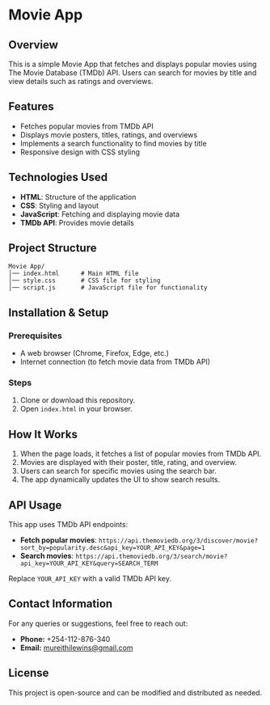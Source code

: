 # Movie App

## Overview
This is a simple Movie App that fetches and displays popular movies using The Movie Database (TMDb) API. Users can search for movies by title and view details such as ratings and overviews.

## Features
- Fetches popular movies from TMDb API
- Displays movie posters, titles, ratings, and overviews
- Implements a search functionality to find movies by title
- Responsive design with CSS styling

## Technologies Used
- **HTML**: Structure of the application
- **CSS**: Styling and layout
- **JavaScript**: Fetching and displaying movie data
- **TMDb API**: Provides movie details

## Project Structure
```
Movie App/
│── index.html      # Main HTML file
│── style.css       # CSS file for styling
│── script.js       # JavaScript file for functionality
```

## Installation & Setup
### Prerequisites
- A web browser (Chrome, Firefox, Edge, etc.)
- Internet connection (to fetch movie data from TMDb API)

### Steps
1. Clone or download this repository.
2. Open `index.html` in your browser.

## How It Works
1. When the page loads, it fetches a list of popular movies from TMDb API.
2. Movies are displayed with their poster, title, rating, and overview.
3. Users can search for specific movies using the search bar.
4. The app dynamically updates the UI to show search results.

## API Usage
This app uses TMDb API endpoints:
- **Fetch popular movies**: `https://api.themoviedb.org/3/discover/movie?sort_by=popularity.desc&api_key=YOUR_API_KEY&page=1`
- **Search movies**: `https://api.themoviedb.org/3/search/movie?api_key=YOUR_API_KEY&query=SEARCH_TERM`

Replace `YOUR_API_KEY` with a valid TMDb API key.


## Contact Information
For any queries or suggestions, feel free to reach out:
- **Phone:** +254-112-876-340
- **Email:** mureithilewins@gmail.com

## License
This project is open-source and can be modified and distributed as needed.

